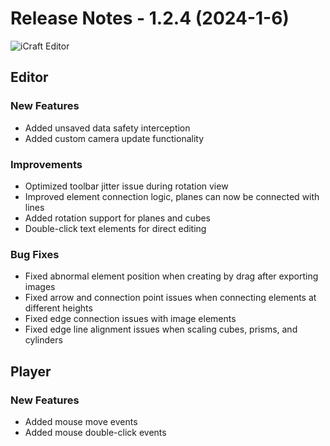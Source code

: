 # Release Notes - 1.2.4 (2024-1-6)

![iCraft Editor](https://raw.githubusercontent.com/gantFDT/icraft/main/public/images/banner.jpg)

## Editor
### New Features
- Added unsaved data safety interception
- Added custom camera update functionality

### Improvements
- Optimized toolbar jitter issue during rotation view
- Improved element connection logic, planes can now be connected with lines
- Added rotation support for planes and cubes
- Double-click text elements for direct editing

### Bug Fixes
- Fixed abnormal element position when creating by drag after exporting images
- Fixed arrow and connection point issues when connecting elements at different heights
- Fixed edge connection issues with image elements
- Fixed edge line alignment issues when scaling cubes, prisms, and cylinders

## Player
### New Features
- Added mouse move events
- Added mouse double-click events
